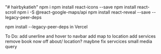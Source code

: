 "# hairbykatieh"
npm i
npm install react-icons --save
npm install react-scroll
npm i -S @react-google-maps/api
npm install react-reveal --save --legacy-peer-deps

npm install --legacy-peer-deps in Vercel

To Do:
add unerline and hover to navbar
add map to location
add services
remove book now off about/ location?
maybne fix servcices small media query
